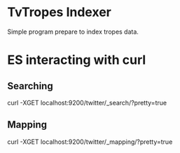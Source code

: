 # TvTropes Indexer
Simple program prepare to index tropes data.

# ES interacting with curl
## Searching
curl -XGET localhost:9200/twitter/_search/?pretty=true

## Mapping
curl -XGET localhost:9200/twitter/_mapping/?pretty=true


